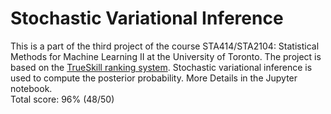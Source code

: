 # Stochastic Variational Inference
This is a part of the third project of the course STA414/STA2104: Statistical Methods for Machine Learning II at the University of Toronto. The project is based on the [TrueSkill ranking system](https://www.microsoft.com/en-us/research/project/trueskill-ranking-system/). Stochastic variational inference is used to compute the posterior probability. More Details in the Jupyter notebook. \
Total score: 96% (48/50)
